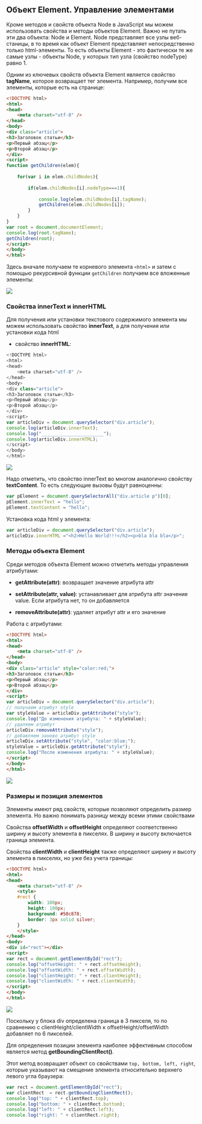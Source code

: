 ## Объект Element. Управление элементами

Кроме методов и свойств объекта Node в JavaScript мы можем использовать свойства и методы объектов Element. Важно не путать эти два объекта: 
Node и Element. Node представляет все узлы веб-станицы, в то время как объект Element представляет непосредственно только html-элементы. То есть объекты 
Element - это фактически те же самые узлы - объекты Node, у которых тип узла (свойство nodeType) равно 1.

Одним из ключевых свойств объекта Element является свойство **tagName**, которое возвращает тег элемента. Например, 
получим все элементы, которые есть на странице:

```html
<!DOCTYPE html>
<html>
<head>
    <meta charset="utf-8" />
</head>
<body>
<div class="article">
<h3>Заголовок статьи</h3>
<p>Первый абзац</p>
<p>Второй абзац</p>
</div>
<script>
function getChildren(elem){
    
    for(var i in elem.childNodes){
    
        if(elem.childNodes[i].nodeType===1){
        
            console.log(elem.childNodes[i].tagName);
            getChildren(elem.childNodes[i]);
        }
    }
}
var root = document.documentElement;
console.log(root.tagName);
getChildren(root);
</script>
</body>
</html>
```

Здесь вначале получаем те корневого элемента `<html>` и затем с помощью рекурсивной функции `getChildren` 
получаем все вложенные элементы:

![](https://metanit.com/web/javascript/pics/tagname.png)

### Свойства innerText и innerHTML

Для получения или установки текстового содержимого элемента мы можем использовать свойство **innerText**, а для получения или установки кода html 
 - свойство **innerHTML**:

```js
<!DOCTYPE html>
<html>
<head>
    <meta charset="utf-8" />
</head>
<body>
<div class="article">
<h3>Заголовок статьи</h3>
<p>Первый абзац</p>
<p>Второй абзац</p>
</div>
<script>
var articleDiv = document.querySelector("div.article");
console.log(articleDiv.innerText);
console.log("_______________________");
console.log(articleDiv.innerHTML);
</script>
</body>
</html>
```

![](https://metanit.com/web/javascript/pics/innerhtml.png)

Надо отметить, что свойство innerText во многом аналогично свойству **textContent**. То есть следующие вызовы будут равноценны:

```js
var pElement = document.querySelectorAll("div.article p")[0];
pElement.innerText = "hello";
pElement.textContent = "hello";
```

Установка кода html у элемента:

```js
var articleDiv = document.querySelector("div.article");
articleDiv.innerHTML ="<h2>Hello World!!!</h2><p>bla bla bla</p>";
```

### Методы объекта Element

Среди методов объекта Element можно отметить методы управления атрибутами:

- **getAttribute(attr)**: возвращает значение атрибута attr

- **setAttribute(attr, value)**: устанавливает для атрибута attr значение value. Если атрибута нет, то он добавляется

- **removeAttribute(attr)**: удаляет атрибут attr и его значение

Работа с атрибутами:

```html
<!DOCTYPE html>
<html>
<head>
    <meta charset="utf-8" />
</head>
<body>
<div class="article" style="color:red;">
<h3>Заголовок статьи</h3>
<p>Первый абзац</p>
<p>Второй абзац</p>
</div>
<script>
var articleDiv = document.querySelector("div.article");
// получаем атрибут style
var styleValue = articleDiv.getAttribute("style");
console.log("До изменения атрибута: " + styleValue);
// удаляем атрибут
articleDiv.removeAttribute("style");
// добавляем заново атрибут style
articleDiv.setAttribute("style", "color:blue;");
styleValue = articleDiv.getAttribute("style");
console.log("После изменения атрибута: " + styleValue);
</script>
</body>
</html>
```

![](https://metanit.com/web/javascript/pics/htmlattributes.png)

### Размеры и позиция элементов

Элементы имеют ряд свойств, которые позволяют определить размер элемента. Но важно понимать разницу между всеми этими свойствами

Свойства **offsetWidth** и **offsetHeight** определяют соответственно ширину и высоту элемента в пикселях. 
В ширину и высоту включается граница элемента.

Свойства **clientWidth** и **clientHeight** также определяют ширину и высоту элемента в пикселях, 
но уже без учета границы:

```html
<!DOCTYPE html>
<html>
<head>
    <meta charset="utf-8" />
    <style>
    #rect {
        width: 100px;
        height: 100px;
        background: #50c878;
        border: 3px solid silver;
    }
    </style>
</head>
<body>
<div id="rect"></div>
<script>
var rect = document.getElementById("rect");
console.log("offsetHeight: " + rect.offsetHeight);
console.log("offsetWidth: " + rect.offsetWidth);
console.log("clientHeight: " + rect.clientHeight);
console.log("clientWidth: " + rect.clientWidth);
</script>
</body>
</html>
```

![](https://metanit.com/web/javascript/pics/offsetWidth.png)

Поскольку у блока div определена граница в 3 пикселя, то по сравнению с clientHeight/clientWidth к offsetHeight/offsetWidth добавляет по 6 пикселей.

Для определения позиции элемента наиболее эффективным способом является метод **getBoundingClientRect()**.

Этот метод возвращает объект со свойствами `top, bottom, left, right`, которые указывают на смещение элемента относительно верхнего левого угла браузера:

```js
var rect = document.getElementById("rect");
var clientRect  = rect.getBoundingClientRect();
console.log("top: " + clientRect.top);
console.log("bottom: " + clientRect.bottom);
console.log("left: " + clientRect.left);
console.log("right: " + clientRect.right);
```

